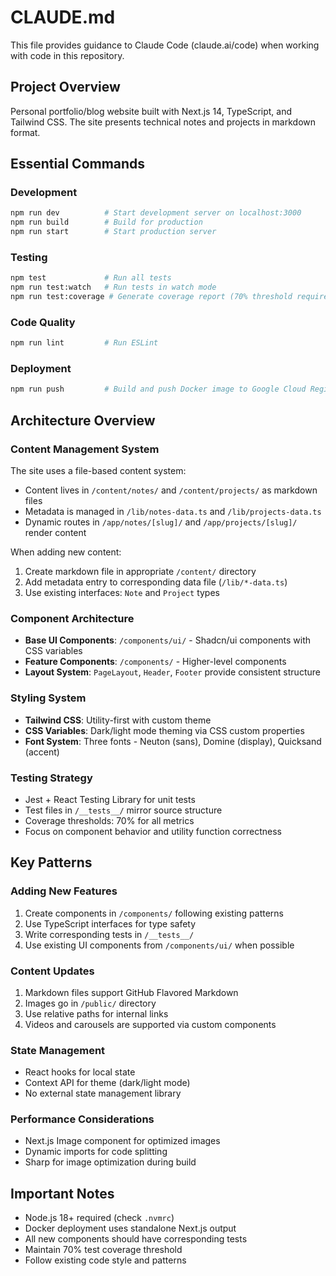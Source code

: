 # CLAUDE.md

This file provides guidance to Claude Code (claude.ai/code) when working with code in this repository.

## Project Overview

Personal portfolio/blog website built with Next.js 14, TypeScript, and Tailwind CSS. The site presents technical notes and projects in markdown format.

## Essential Commands

### Development

```bash
npm run dev          # Start development server on localhost:3000
npm run build        # Build for production
npm run start        # Start production server
```

### Testing

```bash
npm test             # Run all tests
npm run test:watch   # Run tests in watch mode
npm run test:coverage # Generate coverage report (70% threshold required)
```

### Code Quality

```bash
npm run lint         # Run ESLint
```

### Deployment

```bash
npm run push         # Build and push Docker image to Google Cloud Registry
```

## Architecture Overview

### Content Management System

The site uses a file-based content system:

- Content lives in `/content/notes/` and `/content/projects/` as markdown files
- Metadata is managed in `/lib/notes-data.ts` and `/lib/projects-data.ts`
- Dynamic routes in `/app/notes/[slug]/` and `/app/projects/[slug]/` render content

When adding new content:

1. Create markdown file in appropriate `/content/` directory
2. Add metadata entry to corresponding data file (`/lib/*-data.ts`)
3. Use existing interfaces: `Note` and `Project` types

### Component Architecture

- **Base UI Components**: `/components/ui/` - Shadcn/ui components with CSS variables
- **Feature Components**: `/components/` - Higher-level components
- **Layout System**: `PageLayout`, `Header`, `Footer` provide consistent structure

### Styling System

- **Tailwind CSS**: Utility-first with custom theme
- **CSS Variables**: Dark/light mode theming via CSS custom properties
- **Font System**: Three fonts - Neuton (sans), Domine (display), Quicksand (accent)

### Testing Strategy

- Jest + React Testing Library for unit tests
- Test files in `/__tests__/` mirror source structure
- Coverage thresholds: 70% for all metrics
- Focus on component behavior and utility function correctness

## Key Patterns

### Adding New Features

1. Create components in `/components/` following existing patterns
2. Use TypeScript interfaces for type safety
3. Write corresponding tests in `/__tests__/`
4. Use existing UI components from `/components/ui/` when possible

### Content Updates

1. Markdown files support GitHub Flavored Markdown
2. Images go in `/public/` directory
3. Use relative paths for internal links
4. Videos and carousels are supported via custom components

### State Management

- React hooks for local state
- Context API for theme (dark/light mode)
- No external state management library

### Performance Considerations

- Next.js Image component for optimized images
- Dynamic imports for code splitting
- Sharp for image optimization during build

## Important Notes

- Node.js 18+ required (check `.nvmrc`)
- Docker deployment uses standalone Next.js output
- All new components should have corresponding tests
- Maintain 70% test coverage threshold
- Follow existing code style and patterns

